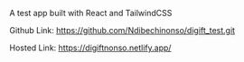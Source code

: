 A test app built with React and TailwindCSS

Github Link: https://github.com/Ndibechinonso/digift_test.git

Hosted Link: https://digiftnonso.netlify.app/
